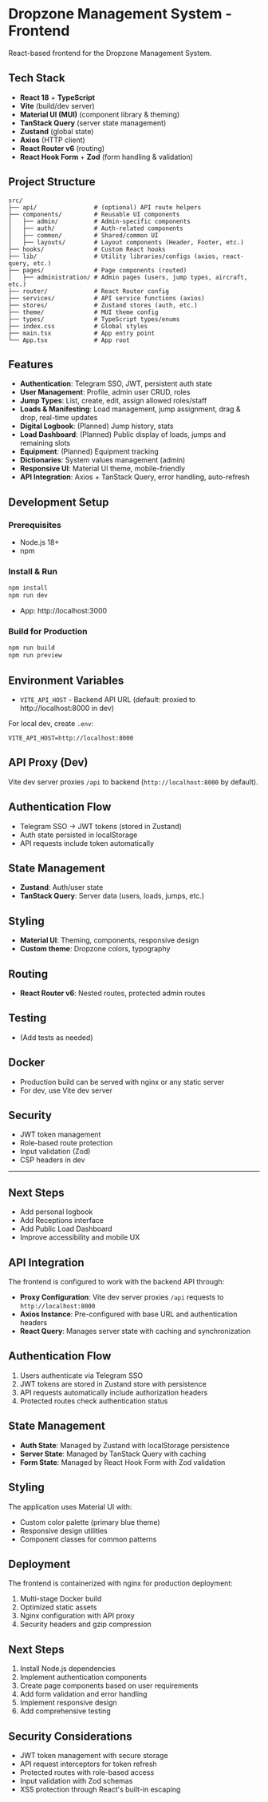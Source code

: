 # Dropzone Management System - Frontend

React-based frontend for the Dropzone Management System.

## Tech Stack

- **React 18** + **TypeScript**
- **Vite** (build/dev server)
- **Material UI (MUI)** (component library & theming)
- **TanStack Query** (server state management)
- **Zustand** (global state)
- **Axios** (HTTP client)
- **React Router v6** (routing)
- **React Hook Form** + **Zod** (form handling & validation)

## Project Structure

```
src/
├── api/                # (optional) API route helpers
├── components/         # Reusable UI components
│   ├── admin/          # Admin-specific components
│   ├── auth/           # Auth-related components
│   ├── common/         # Shared/common UI
│   ├── layouts/        # Layout components (Header, Footer, etc.)
├── hooks/              # Custom React hooks
├── lib/                # Utility libraries/configs (axios, react-query, etc.)
├── pages/              # Page components (routed)
│   ├── administration/ # Admin pages (users, jump types, aircraft, etc.)
├── router/             # React Router config
├── services/           # API service functions (axios)
├── stores/             # Zustand stores (auth, etc.)
├── theme/              # MUI theme config
├── types/              # TypeScript types/enums
├── index.css           # Global styles
├── main.tsx            # App entry point
└── App.tsx             # App root
```

## Features

- **Authentication**: Telegram SSO, JWT, persistent auth state
- **User Management**: Profile, admin user CRUD, roles
- **Jump Types**: List, create, edit, assign allowed roles/staff
- **Loads & Manifesting**: Load management, jump assignment, drag & drop, real-time updates
- **Digital Logbook**: (Planned) Jump history, stats
- **Load Dashboard**: (Planned) Public display of loads, jumps and remaining slots
- **Equipment**: (Planned) Equipment tracking
- **Dictionaries**: System values management (admin)
- **Responsive UI**: Material UI theme, mobile-friendly
- **API Integration**: Axios + TanStack Query, error handling, auto-refresh

## Development Setup

### Prerequisites

- Node.js 18+
- npm

### Install & Run

```bash
npm install
npm run dev
```

- App: http://localhost:3000

### Build for Production

```bash
npm run build
npm run preview
```

## Environment Variables

- `VITE_API_HOST` - Backend API URL (default: proxied to http://localhost:8000 in dev)

For local dev, create `.env`:

```
VITE_API_HOST=http://localhost:8000
```

## API Proxy (Dev)

Vite dev server proxies `/api` to backend (`http://localhost:8000` by default).

## Authentication Flow

- Telegram SSO → JWT tokens (stored in Zustand)
- Auth state persisted in localStorage
- API requests include token automatically

## State Management

- **Zustand**: Auth/user state
- **TanStack Query**: Server data (users, loads, jumps, etc.)

## Styling

- **Material UI**: Theming, components, responsive design
- **Custom theme**: Dropzone colors, typography

## Routing

- **React Router v6**: Nested routes, protected admin routes

## Testing

- (Add tests as needed)

## Docker

- Production build can be served with nginx or any static server
- For dev, use Vite dev server

## Security

- JWT token management
- Role-based route protection
- Input validation (Zod)
- CSP headers in dev

---

## Next Steps

- Add personal logbook
- Add Receptions interface
- Add Public Load Dashboard
- Improve accessibility and mobile UX

## API Integration

The frontend is configured to work with the backend API through:

- **Proxy Configuration**: Vite dev server proxies `/api` requests to `http://localhost:8000`
- **Axios Instance**: Pre-configured with base URL and authentication headers
- **React Query**: Manages server state with caching and synchronization

## Authentication Flow

1. Users authenticate via Telegram SSO
2. JWT tokens are stored in Zustand store with persistence
3. API requests automatically include authorization headers
4. Protected routes check authentication status

## State Management

- **Auth State**: Managed by Zustand with localStorage persistence
- **Server State**: Managed by TanStack Query with caching
- **Form State**: Managed by React Hook Form with Zod validation

## Styling

The application uses Material UI with:

- Custom color palette (primary blue theme)
- Responsive design utilities
- Component classes for common patterns

## Deployment

The frontend is containerized with nginx for production deployment:

1. Multi-stage Docker build
2. Optimized static assets
3. Nginx configuration with API proxy
4. Security headers and gzip compression

## Next Steps

1. Install Node.js dependencies
2. Implement authentication components
3. Create page components based on user requirements
4. Add form validation and error handling
5. Implement responsive design
6. Add comprehensive testing

## Security Considerations

- JWT token management with secure storage
- API request interceptors for token refresh
- Protected routes with role-based access
- Input validation with Zod schemas
- XSS protection through React's built-in escaping

